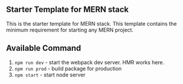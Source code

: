 ## Starter Template for MERN stack
This is the starter template for MERN stack. This template contains the minimum requirement for starting any MERN project.

## Available Command
1. `npm run dev` - start the webpack dev server. HMR works here.
2. `npm run prod` - build package for production
3. `npm start` - start node server
